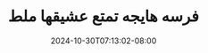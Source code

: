 --- 
title: "فرسه هايجه تمتع عشيقها ملط"
description: "  bokeh فرسه هايجه تمتع عشيقها ملط   durasi panjang terbaru"
date: 2024-10-30T07:13:02-08:00
file_code: "0dfayvt34nbi"
draft: false
cover: "ycf3fdt617oy2f50.jpg"
tags: ["indo", "bokep-indo", "bokep-viral", "bokep-ig"]
length: 75
fld_id: "1390636"
foldername: "Ar11"
categories: ["Ar11"]
views: 14
---